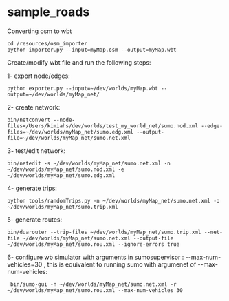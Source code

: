 # sample_roads

Converting osm to wbt

```
cd /resources/osm_importer
python importer.py --input=myMap.osm --output=myMap.wbt
```
Create/modify wbt file and run the following steps:

  1- export node/edges: 
  ```
  python exporter.py --input=~/dev/worlds/myMap.wbt -- output=~/dev/worlds/myMap_net/
  ```
  2- create network: 
  
  ```
  bin/netconvert --node-files=/Users/kimiahs/dev/worlds/test_my_world_net/sumo.nod.xml --edge-files=~/dev/worlds/myMap_net/sumo.edg.xml --output-file=~/dev/worlds/myMap_net/sumo.net.xml
   ```
   
   3- test/edit network:
   ```
   bin/netedit -s ~/dev/worlds/myMap_net/sumo.net.xml -n ~/dev/worlds/myMap_net/sumo.nod.xml -e ~/dev/worlds/myMap_net/sumo.edg.xml 
   ```
   
   4- generate trips:
   ```
   python tools/randomTrips.py -n ~/dev/worlds/myMap_net/sumo.net.xml -o ~/dev/worlds/myMap_net/sumo.trip.xml
   ```
   
   5- generate routes:
   ```
   bin/duarouter --trip-files ~/dev/worlds/myMap_net/sumo.trip.xml --net-file ~/dev/worlds/myMap_net/sumo.net.xml --output-file ~/dev/worlds/myMap_net/sumo.rou.xml --ignore-errors true
   ```
   
   6- configure wb simulator with arguments in sumosupervisor : --max-num-vehicles=30 , this is equivalent to running sumo with argumenet of --max-num-vehicles:
   ```
    bin/sumo-gui -n ~/dev/worlds/myMap_net/sumo.net.xml -r ~/dev/worlds/myMap_net/sumo.rou.xml --max-num-vehicles 30
   ```
